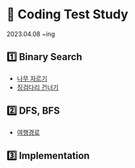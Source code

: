 # :crescent_moon: Coding Test Study
2023.04.08 ~ing

## :one: Binary Search
- [나무 자르기](https://www.acmicpc.net/problem/2805)
- [징검다리 건너기](https://school.programmers.co.kr/learn/courses/30/lessons/64062)

## :two: DFS, BFS
- [여행경로](https://school.programmers.co.kr/learn/courses/30/lessons/43164)
## :three: Implementation

